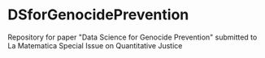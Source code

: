 # DSforGenocidePrevention
Repository for paper "Data Science for Genocide Prevention" submitted to La Matematica Special Issue on Quantitative Justice

